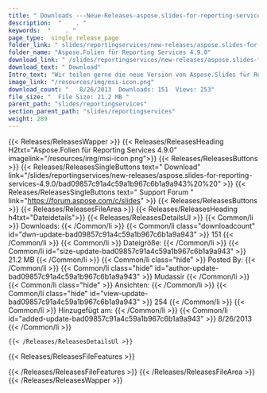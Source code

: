 ```yaml
---
title: " Downloads ---Neue-Releases-aspose.slides-for-reporting-services-4.9.0 . "
description:  "    . " 
keywords:  "    . " 
page_type:  single_release_page
folder_link: " slides/reportingservices/new-releases/aspose.slides-for-reporting-services-4.9.0/"
folder_name: "Aspose.Folien für Reporting Services 4.9.0"
download_link: " /slides/reportingservices/new-releases/aspose.slides-for-reporting-services-4.9.0/bad09857c91a4c59a1b967c6b1a9a943"
download_text: " Download"
Intro_text: "Wir teilen gerne die neue Version von Aspose.Slides für Reporting Services. Die f..."
image_link: "/resources/img/msi-icon.png"
download_count: "   8/26/2013  Downloads: 151  Views: 253"
file_size: "  File Size: 21.2 MB "
parent_path: "slides/reportingservices"
section_parent_path: "slides/reportingservices"
weight: 289
---
```


{{< Releases/ReleasesWapper >}}
  {{< Releases/ReleasesHeading H2txt="Aspose.Folien für Reporting Services 4.9.0" imagelink="/resources/img/msi-icon.png">}}
  {{< Releases/ReleasesButtons >}}
    {{< Releases/ReleasesSingleButtons text=" Download" link="/slides/reportingservices/new-releases/aspose.slides-for-reporting-services-4.9.0/bad09857c91a4c59a1b967c6b1a9a943%20%20" >}}
    {{< Releases/ReleasesSingleButtons text=" Support Forum " link="https://forum.aspose.com/c/slides" >}}
  {{< Releases/ReleasesButtons >}}
  {{< Releases/ReleasesFileArea >}}
    {{< Releases/ReleasesHeading h4txt="Dateidetails">}}
    {{< Releases/ReleasesDetailsUl >}}
            {{< Common/li >}} Downloads: {{< /Common/li >}}
      {{< Common/li class="downloadcount" id="dwn-update-bad09857c91a4c59a1b967c6b1a9a943" >}} 151 {{< /Common/li >}}
      {{< Common/li >}} Dateigröße: {{< /Common/li >}}
      {{< Common/li id="size-update-bad09857c91a4c59a1b967c6b1a9a943" >}} 21.2 MB {{< /Common/li >}} 
      {{< Common/li  class="hide" >}} Posted By: {{< /Common/li >}} 
      {{< Common/li class="hide" id="author-update-bad09857c91a4c59a1b967c6b1a9a943" >}} Mudassir {{< /Common/li >}}
      {{< Common/li class="hide" >}} Ansichten: {{< /Common/li >}}
      {{< Common/li class="hide" id="view-update-bad09857c91a4c59a1b967c6b1a9a943" >}} 254 {{< /Common/li >}}
      {{< Common/li >}} Hinzugefügt am: {{< /Common/li >}}
      {{< Common/li id="added-update-bad09857c91a4c59a1b967c6b1a9a943" >}} 8/26/2013 {{< /Common/li >}} 

    {{< /Releases/ReleasesDetailsUl >}}

  {{< Releases/ReleasesFileFeatures >}}
      
  {{< /Releases/ReleasesFileFeatures >}}
 {{< /Releases/ReleasesFileArea >}}
{{< /Releases/ReleasesWapper >}}



